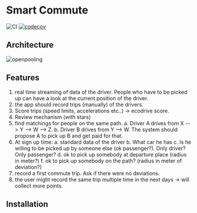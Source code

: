 # Smart Commute
![CI](https://github.com/r00ta/SmartCommute/workflows/CI/badge.svg?branch=master)
[![codecov](https://codecov.io/gh/r00ta/SmartCommute/branch/master/graph/badge.svg?token=ELYMT6RP3L)](https://codecov.io/gh/r00ta/SmartCommute)

## Architecture

![openpooling](https://user-images.githubusercontent.com/18282531/79280365-7a55ab00-7eb0-11ea-81da-200223b2e157.png)

## Features
1. real time streaming of data of the driver. People who have to be picked up can have a look at the current position of the driver. 
2. the app should record trips (manually) of the drivers. 
3. Score trips (speed limits, accelerations etc..) -> ecodrive score. 
4. Review mechanism (with stars)
5. find matchings for people on the same path.
	a. Driver A drives from X --> Y --> W --> Z. 
	b. Driver B drives from Y --> W.
	The system should propose A to pick up B and get paid for that. 
6. At sign up time:
	a. standard data of the driver
	b. What car he has
	c. Is he willing to be picked up by someone else (ok passenger?). Only driver? Only passenger? 
	d. ok to pick up somebody at departure place (radius in meter?)
	f. ok to pick up somebody on the path? (radius in meter of deviation?)
7. record a first commute trip. Ask if there were no deviations. 
8. the user might record the same trip multiple time in the next days -> will collect more points. 


## Installation 

